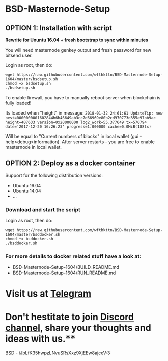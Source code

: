 # BSD-Masternode-Setup
## OPTION 1: Installation with script

**Rewrite for Ununtu 16.04 + fresh bootstrap to sync within minutes**

You will need masternode genkey output and fresh password for new bitsend user.

Login as root, then do:
```
wget https://raw.githubusercontent.com/wfthkttn/BSD-Masternode-Setup-1604/master/bsdsetup.sh
chmod +x bsdsetup.sh
./bsdsetup.sh
```

To enable firewall, you have to manually reboot server when blockchain is fully loaded!

Its loaded when "height" in message:
```2018-01-32 24:61:61 UpdateTip: new best=0000000001602844h6h46649ab3cc7d66969e80b2cd970773d355a97bb9ac height=407633 version=0x20000000 log2_work=55.377649 tx=570794 date='2017-12-20 16:26:23' progress=1.000000 cache=0.0MiB(188tx)```

Will be equal to "Current numbers of blocks" in local wallet (gui - help>debug>information).
After server restarts - you are free to enable masternode in local wallet.

## OPTION 2: Deploy as a docker container

Support for the following distribution versions:
* Ubuntu 16.04
* Ubuntu 14.04
* ...

### Download and start the script
Login as root, then do:

```
wget https://raw.githubusercontent.com/wfthkttn/BSD-Masternode-Setup-1604/master/bsddocker.sh
chmod +x bsddocker.sh
./bsddocker.sh
```

### For more details to docker related stuff have a look at:
* BSD-Masternode-Setup-1604/BUILD_README.md
* BSD-Masternode-Setup-1604/RUN_README.md


# Visit us at [Telegram](https://t.me/BSD_Bitsend)

# Don't hestitate to join [Discord channel](https://discord.gg/DNfazhS), share your thoughts and ideas with us.**

BSD - iJbLfK35hwpzLNvuSRsXxz9XjEEw8ajceV:3
